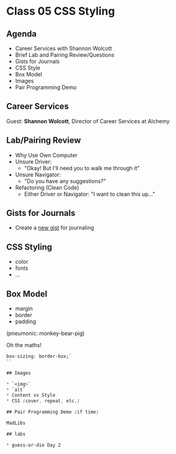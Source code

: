 Class 05 CSS Styling
===

## Agenda

* Career Services with Shannon Wolcott
* Brief Lab and Pairing Review/Questions
* Gists for Journals
* CSS Style
* Box Model
* Images
* Pair Programming Demo

## Career Services

Guest: **Shannon Wolcott**, Director of Career Services at Alchemy

## Lab/Pairing Review

* Why Use Own Computer
* Unsure Driver:
    * "Okay! But I'll need you to walk me through it"
* Unsure Navigator:
    * "Do you have any suggestions?"
* Refactoring (Clean Code)
    * Either Driver or Navigator: "I want to clean this up..."

## Gists for Journals

* Create a [new gist](https://gist.github.com/) for journaling

## CSS Styling

* color
* fonts
* ...

## Box Model

* margin
* border
* padding

(pneumonic: monkey-bear-pig)

Oh the maths!

```css
box-sizing: border-box;`
``

## Images

* `<img>`
* `alt`
* Content vs Style
* CSS (cover, repeat, etc.)

## Pair Programming Demo (if time)

MadLibs

## labs

* guess-or-die Day 2

